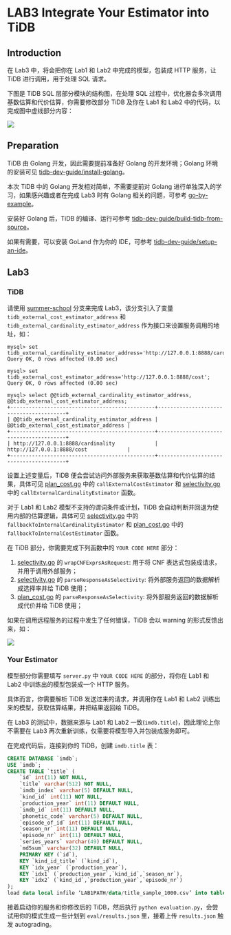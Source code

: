 # LAB3 Integrate Your Estimator into TiDB

## Introduction

在 Lab3 中，将会把你在 Lab1 和 Lab2 中完成的模型，包装成 HTTP 服务，让 TiDB 进行调用，用于处理 SQL 请求。

下图是 TiDB SQL 层部分模块的结构图，在处理 SQL 过程中，优化器会多次调用基数估算和代价估算，你需要修改部分 TiDB 及你在 Lab1 和 Lab2 中的代码，以完成图中虚线部分内容：

![](http://pic.netpunk.top/images/2022/11/24/20221124174141.png)

## Preparation

TiDB 由 Golang 开发，因此需要提前准备好 Golang 的开发环境；Golang 环境的安装可见 [tidb-dev-guide/install-golang](https://pingcap.github.io/tidb-dev-guide/get-started/install-golang.html)。

本次 TiDB 中的 Golang 开发相对简单，不需要提前对 Golang 进行单独深入的学习，如果感兴趣或者在完成 Lab3 时有 Golang 相关的问题，可参考 [go-by-example](https://gobyexample-cn.github.io/)。

安装好 Golang 后，TiDB 的编译、运行可参考 [tidb-dev-guide/build-tidb-from-source](https://pingcap.github.io/tidb-dev-guide/get-started/build-tidb-from-source.html)。

如果有需要，可以安装 GoLand 作为你的 IDE，可参考 [tidb-dev-guide/setup-an-ide](https://pingcap.github.io/tidb-dev-guide/get-started/setup-an-ide.html)。

## Lab3

### TiDB

请使用 [summer-school](https://github.com/qw4990/tidb/tree/summer-school) 分支来完成 Lab3，该分支引入了变量 `tidb_external_cost_estimator_address` 和 `tidb_external_cardinality_estimator_address` 作为接口来设置服务调用的地址，如：

```
mysql> set tidb_external_cardinality_estimator_address='http://127.0.0.1:8888/cardinality';
Query OK, 0 rows affected (0.00 sec)

mysql> set tidb_external_cost_estimator_address='http://127.0.0.1:8888/cost';
Query OK, 0 rows affected (0.00 sec)

mysql> select @@tidb_external_cardinality_estimator_address, @@tidb_external_cost_estimator_address;
+-----------------------------------------------+----------------------------------------+
| @@tidb_external_cardinality_estimator_address | @@tidb_external_cost_estimator_address |
+-----------------------------------------------+----------------------------------------+
| http://127.0.0.1:8888/cardinality             | http://127.0.0.1:8888/cost             |
+-----------------------------------------------+----------------------------------------+
```

设置上述变量后，TiDB 便会尝试访问外部服务来获取基数估算和代价估算的结果，具体可见 [plan_cost.go](https://github.com/qw4990/tidb/blob/summer-school/planner/core/plan_cost.go) 中的 `callExternalCostEstimator` 和 [selectivity.go](https://github.com/qw4990/tidb/blob/summer-school/statistics/selectivity.go) 中的 `callExternalCardinalityEstimator` 函数。

对于 Lab1 和 Lab2 模型不支持的谓词条件或计划，TiDB 会自动判断并回退为使用内部的估算逻辑，具体可见 [selectivity.go](https://github.com/qw4990/tidb/blob/summer-school/statistics/selectivity.go) 中的 `fallbackToInternalCardinalityEstimator` 和 [plan_cost.go](https://github.com/qw4990/tidb/blob/summer-school/planner/core/plan_cost.go) 中的 `fallbackToInternalCostEstimator` 函数。

在 TiDB 部分，你需要完成下列函数中的 `YOUR CODE HERE` 部分：

1. [selectivity.go](https://github.com/qw4990/tidb/blob/summer-school/statistics/selectivity.go) 的 `wrapCNFExprsAsRequest`: 用于将 CNF 表达式包装成请求，并用于调用外部服务；
2. [selectivity.go](https://github.com/qw4990/tidb/blob/summer-school/statistics/selectivity.go) 的 `parseResponseAsSelectivity`: 将外部服务返回的数据解析成选择率并给 TiDB 使用；
3. [plan_cost.go](https://github.com/qw4990/tidb/blob/summer-school/planner/core/plan_cost.go) 的 `parseResponseAsSelectivity`: 将外部服务返回的数据解析成代价并给 TiDB 使用；

如果在调用远程服务的过程中发生了任何错误，TiDB 会以 warning 的形式反馈出来，如：

![](http://pic.netpunk.top/images/2022/11/24/20221124174257.png)

### Your Estimator

模型部分你需要填写 `server.py` 中 `YOUR CODE HERE` 的部分，将你在 Lab1 和 Lab2 中训练出的模型包装成一个 HTTP 服务。

具体而言，你需要解析 TiDB 发送过来的请求，并调用你在 Lab1 和 Lab2 训练出来的模型，获取估算结果，并把结果返回给 TiDB。

在 Lab3 的测试中，数据来源与 Lab1 和 Lab2 一致(`imdb.title`)，因此理论上你不需要在 Lab3 再次重新训练，仅需要将模型导入并包装成服务即可。

在完成代码后，连接到你的 TiDB，创建 `imdb.title` 表：

~~~sql
CREATE DATABASE `imdb`;
USE `imdb`;
CREATE TABLE `title` (
    `id` int(11) NOT NULL,  
    `title` varchar(512) NOT NULL,
    `imdb_index` varchar(5) DEFAULT NULL,
    `kind_id` int(11) NOT NULL,
    `production_year` int(11) DEFAULT NULL,
    `imdb_id` int(11) DEFAULT NULL,
    `phonetic_code` varchar(5) DEFAULT NULL,
    `episode_of_id` int(11) DEFAULT NULL,
    `season_nr` int(11) DEFAULT NULL,
    `episode_nr` int(11) DEFAULT NULL,
    `series_years` varchar(49) DEFAULT NULL,
    `md5sum` varchar(32) DEFAULT NULL,
    PRIMARY KEY (`id`),
    KEY `kind_id_title` (`kind_id`),
    KEY `idx_year` (`production_year`),
    KEY `idx1` (`production_year`,`kind_id`,`season_nr`),
    KEY `idx2` (`kind_id`,`production_year`,`episode_nr`)
);
load data local infile ‘LAB1PATH/data/title_sample_1000.csv’ into table title fields terminated by ‘,’; -- optional
~~~

接着启动你的服务和你修改后的 TiDB，然后执行 `python evaluation.py`，会尝试用你的模式生成一些计划到 `eval/results.json` 里，接着上传 `results.json` 触发 autograding。







